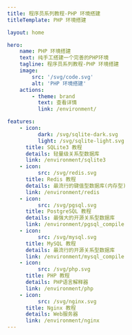 ```yaml
---
title: 程序员系列教程-PHP 环境搭建
titleTemplate: PHP 环境搭建

layout: home

hero:
    name: PHP 环境搭建
    text: 纯手工搭建一个完善的PHP环境
    tagline: 程序员系列教程-PHP 环境搭建
    image:
        src: '/svg/code.svg'
        alt: 'PHP 环境搭建'
    actions:
        - theme: brand
          text: 查看详情
          link: /environment/

features:
    - icon:
          dark: /svg/sqlite-dark.svg
          light: /svg/sqlite-light.svg
      title: SQLite3 教程
      details: 轻量级关系型数据库
      link: /environment/sqlite3
    - icon:
          src: /svg/redis.svg
      title: Redis 教程
      details: 最流行的键值型数据库(内存型)
      link: /environment/redis
    - icon:
          src: /svg/pgsql.svg
      title: PostgreSQL 教程
      details: 最强大的开源关系型数据库
      link: /environment/pgsql_compile
    - icon:
          src: /svg/mysql.svg
      title: MySQL 教程
      details: 最流行的开源关系型数据库
      link: /environment/mysql_compile
    - icon:
          src: /svg/php.svg
      title: PHP 教程
      details: PHP语言解释器
      link: /environment/php
    - icon:
          src: /svg/nginx.svg
      title: Nginx 教程
      details: Web服务器
      link: /environment/nginx
---
```

